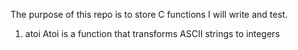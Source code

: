 The purpose of this repo is to store C functions I will write and test.

1. atoi
Atoi is a function that transforms ASCII strings to integers

